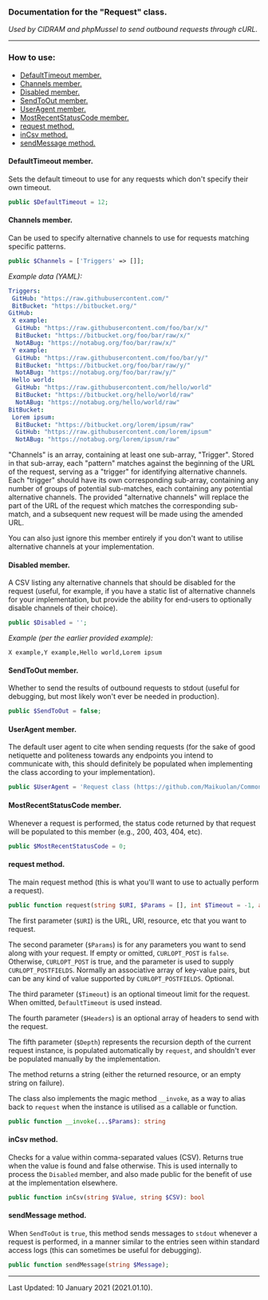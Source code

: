 ### Documentation for the "Request" class.

*Used by CIDRAM and phpMussel to send outbound requests through cURL.*

---


### How to use:

- [DefaultTimeout member.](#defaulttimeout-member)
- [Channels member.](#channels-member)
- [Disabled member.](#disabled-member)
- [SendToOut member.](#sendtoout-member)
- [UserAgent member.](#useragent-member)
- [MostRecentStatusCode member.](#mostrecentstatuscode-member)
- [request method.](#request-method)
- [inCsv method.](#incsv-method)
- [sendMessage method.](#sendmessage-method)

#### DefaultTimeout member.

Sets the default timeout to use for any requests which don't specify their own timeout.

```PHP
public $DefaultTimeout = 12;
```

#### Channels member.

Can be used to specify alternative channels to use for requests matching specific patterns.

```PHP
public $Channels = ['Triggers' => []];
```

*Example data (YAML):*
```YAML
Triggers:
 GitHub: "https://raw.githubusercontent.com/"
 BitBucket: "https://bitbucket.org/"
GitHub:
 X example:
  GitHub: "https://raw.githubusercontent.com/foo/bar/x/"
  BitBucket: "https://bitbucket.org/foo/bar/raw/x/"
  NotABug: "https://notabug.org/foo/bar/raw/x/"
 Y example:
  GitHub: "https://raw.githubusercontent.com/foo/bar/y/"
  BitBucket: "https://bitbucket.org/foo/bar/raw/y/"
  NotABug: "https://notabug.org/foo/bar/raw/y/"
 Hello world:
  GitHub: "https://raw.githubusercontent.com/hello/world"
  BitBucket: "https://bitbucket.org/hello/world/raw"
  NotABug: "https://notabug.org/hello/world/raw"
BitBucket:
 Lorem ipsum:
  BitBucket: "https://bitbucket.org/lorem/ipsum/raw"
  GitHub: "https://raw.githubusercontent.com/lorem/ipsum"
  NotABug: "https://notabug.org/lorem/ipsum/raw"
```

"Channels" is an array, containing at least one sub-array, "Trigger". Stored in that sub-array, each "pattern" matches against the beginning of the URL of the request, serving as a "trigger" for identifying alternative channels. Each "trigger" should have its own corresponding sub-array, containing any number of groups of potential sub-matches, each containing any potential alternative channels. The provided "alternative channels" will replace the part of the URL of the request which matches the corresponding sub-match, and a subsequent new request will be made using the amended URL.

You can also just ignore this member entirely if you don't want to utilise alternative channels at your implementation. 

#### Disabled member.

A CSV listing any alternative channels that should be disabled for the request (useful, for example, if you have a static list of alternative channels for your implementation, but provide the ability for end-users to optionally disable channels of their choice).

```PHP
public $Disabled = '';
```

*Example (per the earlier provided example):*
```
X example,Y example,Hello world,Lorem ipsum
```

#### SendToOut member.

Whether to send the results of outbound requests to stdout (useful for debugging, but most likely won't ever be needed in production).

```PHP
public $SendToOut = false;
```

#### UserAgent member.

The default user agent to cite when sending requests (for the sake of good netiquette and politeness towards any endpoints you intend to communicate with, this should definitely be populated when implementing the class according to your implementation).

```PHP
public $UserAgent = 'Request class (https://github.com/Maikuolan/Common)';
```

#### MostRecentStatusCode member.

Whenever a request is performed, the status code returned by that request will be populated to this member (e.g., 200, 403, 404, etc).

```PHP
public $MostRecentStatusCode = 0;
```

#### request method.

The main request method (this is what you'll want to use to actually perform a request).

```PHP
public function request(string $URI, $Params = [], int $Timeout = -1, array $Headers = [], int $Depth = 0): string
```

The first parameter (`$URI`) is the URL, URI, resource, etc that you want to request.

The second parameter (`$Params`) is for any parameters you want to send along with your request. If empty or omitted, `CURLOPT_POST` is `false`. Otherwise, `CURLOPT_POST` is true, and the parameter is used to supply `CURLOPT_POSTFIELDS`. Normally an associative array of key-value pairs, but can be any kind of value supported by `CURLOPT_POSTFIELDS`. Optional.

The third parameter (`$Timeout`) is an optional timeout limit for the request. When omitted, `DefaultTimeout` is used instead.

The fourth parameter (`$Headers`) is an optional array of headers to send with the request.

The fifth parameter (`$Depth`) represents the recursion depth of the current request instance, is populated automatically by `request`, and shouldn't ever be populated manually by the implementation.

The method returns a string (either the returned resource, or an empty string on failure).

The class also implements the magic method `__invoke`, as a way to alias back to `request` when the instance is utilised as a callable or function.

```PHP
public function __invoke(...$Params): string
```

#### inCsv method.

Checks for a value within comma-separated values (CSV). Returns true when the value is found and false otherwise. This is used internally to process the `Disabled` member, and also made public for the benefit of use at the implementation elsewhere.

```PHP
public function inCsv(string $Value, string $CSV): bool
```

#### sendMessage method.

When `SendToOut` is `true`, this method sends messages to `stdout` whenever a request is performed, in a manner similar to the entries seen within standard access logs (this can sometimes be useful for debugging).

```PHP
public function sendMessage(string $Message);
```

---


Last Updated: 10 January 2021 (2021.01.10).

